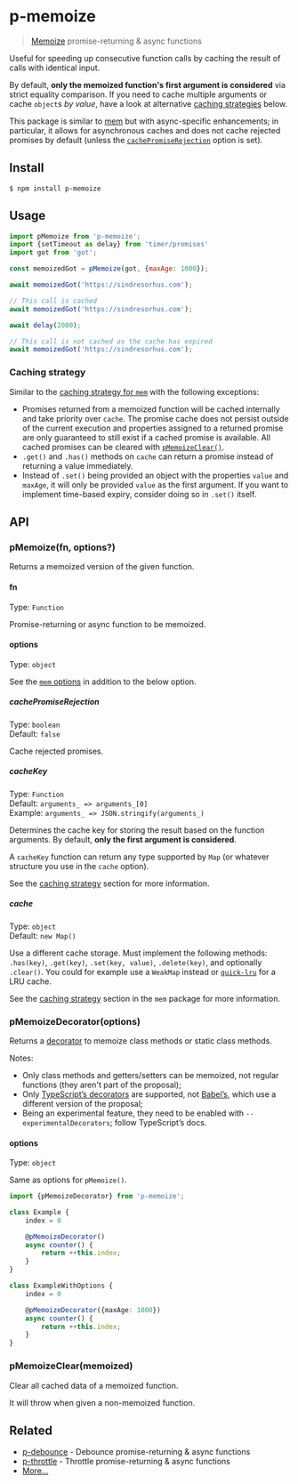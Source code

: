 # p-memoize

> [Memoize](https://en.wikipedia.org/wiki/Memoization) promise-returning & async functions

Useful for speeding up consecutive function calls by caching the result of calls with identical input.

<!-- Please keep this section in sync with https://github.com/sindresorhus/mem/blob/main/readme.md -->

By default, **only the memoized function's first argument is considered** via strict equality comparison. If you need to cache multiple arguments or cache `object`s *by value*, have a look at alternative [caching strategies](#caching-strategy) below.

This package is similar to [mem](https://github.com/sindresorhus/mem) but with async-specific enhancements; in particular, it allows for asynchronous caches and does not cache rejected promises by default (unless the [`cachePromiseRejection`](#cachePromiseRejection) option is set).

## Install

```
$ npm install p-memoize
```

## Usage

```js
import pMemoize from 'p-memoize';
import {setTimeout as delay} from 'timer/promises'
import got from 'got';

const memoizedGot = pMemoize(got, {maxAge: 1000});

await memoizedGot('https://sindresorhus.com');

// This call is cached
await memoizedGot('https://sindresorhus.com');

await delay(2000);

// This call is not cached as the cache has expired
await memoizedGot('https://sindresorhus.com');
```

### Caching strategy

Similar to the [caching strategy for `mem`](https://github.com/sindresorhus/mem#options) with the following exceptions:

- Promises returned from a memoized function will be cached internally and take priority over `cache`. The promise cache does not persist outside of the current execution and properties assigned to a returned promise are only guaranteed to still exist if a cached promise is available. All cached promises can be cleared with [`pMemoizeClear()`](#pmemoizeclearfn).
- `.get()` and `.has()` methods on `cache` can return a promise instead of returning a value immediately.
- Instead of `.set()` being provided an object with the properties `value` and `maxAge`, it will only be provided `value` as the first argument. If you want to implement time-based expiry, consider doing so in `.set()` itself.

## API

### pMemoize(fn, options?)

Returns a memoized version of the given function.

#### fn

Type: `Function`

Promise-returning or async function to be memoized.

#### options

Type: `object`

See the [`mem` options](https://github.com/sindresorhus/mem#options) in addition to the below option.

##### cachePromiseRejection

Type: `boolean`\
Default: `false`

Cache rejected promises.

##### cacheKey

Type: `Function`\
Default: `arguments_ => arguments_[0]`\
Example: `arguments_ => JSON.stringify(arguments_)`

Determines the cache key for storing the result based on the function arguments. By default, **only the first argument is considered**.

A `cacheKey` function can return any type supported by `Map` (or whatever structure you use in the `cache` option).

See the [caching strategy](#caching-strategy) section for more information.

##### cache

Type: `object`\
Default: `new Map()`

Use a different cache storage. Must implement the following methods: `.has(key)`, `.get(key)`, `.set(key, value)`, `.delete(key)`, and optionally `.clear()`. You could for example use a `WeakMap` instead or [`quick-lru`](https://github.com/sindresorhus/quick-lru) for a LRU cache.

See the [caching strategy](https://github.com/sindresorhus/mem#caching-strategy) section in the `mem` package for more information.

### pMemoizeDecorator(options)

Returns a [decorator](https://github.com/tc39/proposal-decorators) to memoize class methods or static class methods.

Notes:

- Only class methods and getters/setters can be memoized, not regular functions (they aren't part of the proposal);
- Only [TypeScript’s decorators](https://www.typescriptlang.org/docs/handbook/decorators.html#parameter-decorators) are supported, not [Babel’s](https://babeljs.io/docs/en/babel-plugin-proposal-decorators), which use a different version of the proposal;
- Being an experimental feature, they need to be enabled with `--experimentalDecorators`; follow TypeScript’s docs.

#### options

Type: `object`

Same as options for `pMemoize()`.

```ts
import {pMemoizeDecorator} from 'p-memoize';

class Example {
	index = 0

	@pMemoizeDecorator()
	async counter() {
		return ++this.index;
	}
}

class ExampleWithOptions {
	index = 0

	@pMemoizeDecorator({maxAge: 1000})
	async counter() {
		return ++this.index;
	}
}
```

### pMemoizeClear(memoized)

Clear all cached data of a memoized function.

It will throw when given a non-memoized function.

## Related

- [p-debounce](https://github.com/sindresorhus/p-debounce) - Debounce promise-returning & async functions
- [p-throttle](https://github.com/sindresorhus/p-throttle) - Throttle promise-returning & async functions
- [More…](https://github.com/sindresorhus/promise-fun)
